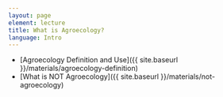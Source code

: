 ```yaml
---
layout: page
element: lecture
title: What is Agroecology?                
language: Intro
---
```


- [Agroecology Definition and Use]({{ site.baseurl }}/materials/agroecology-definition)
- [What is NOT Agroecology]({{ site.baseurl }}/materials/not-agroecology)